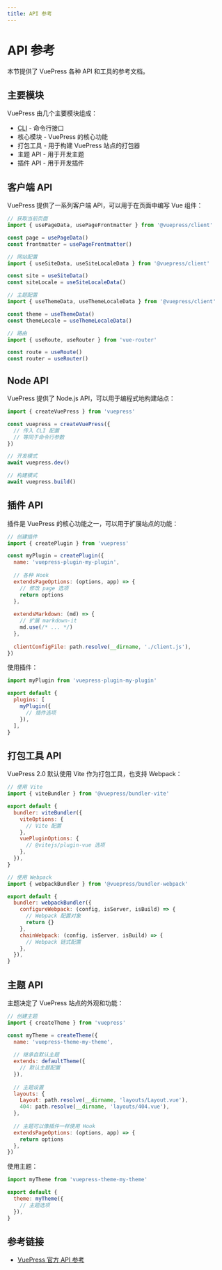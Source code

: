 ```yaml
---
title: API 参考
---
```


# API 参考

本节提供了 VuePress 各种 API 和工具的参考文档。

## 主要模块

VuePress 由几个主要模块组成：

- [CLI](./cli.md) - 命令行接口
- 核心模块 - VuePress 的核心功能
- 打包工具 - 用于构建 VuePress 站点的打包器
- 主题 API - 用于开发主题
- 插件 API - 用于开发插件

## 客户端 API

VuePress 提供了一系列客户端 API，可以用于在页面中编写 Vue 组件：

```js
// 获取当前页面
import { usePageData, usePageFrontmatter } from '@vuepress/client'

const page = usePageData()
const frontmatter = usePageFrontmatter()

// 网站配置
import { useSiteData, useSiteLocaleData } from '@vuepress/client'

const site = useSiteData()
const siteLocale = useSiteLocaleData()

// 主题配置
import { useThemeData, useThemeLocaleData } from '@vuepress/client'

const theme = useThemeData()
const themeLocale = useThemeLocaleData()

// 路由
import { useRoute, useRouter } from 'vue-router'

const route = useRoute()
const router = useRouter()
```

## Node API

VuePress 提供了 Node.js API，可以用于编程式地构建站点：

```js
import { createVuePress } from 'vuepress'

const vuepress = createVuePress({
  // 传入 CLI 配置
  // 等同于命令行参数
})

// 开发模式
await vuepress.dev()

// 构建模式
await vuepress.build()
```

## 插件 API

插件是 VuePress 的核心功能之一，可以用于扩展站点的功能：

```js
// 创建插件
import { createPlugin } from 'vuepress'

const myPlugin = createPlugin({
  name: 'vuepress-plugin-my-plugin',
  
  // 各种 Hook
  extendsPageOptions: (options, app) => {
    // 修改 page 选项
    return options
  },
  
  extendsMarkdown: (md) => {
    // 扩展 markdown-it
    md.use(/* ... */)
  },
  
  clientConfigFile: path.resolve(__dirname, './client.js'),
})
```

使用插件：

```js
import myPlugin from 'vuepress-plugin-my-plugin'

export default {
  plugins: [
    myPlugin({
      // 插件选项
    }),
  ],
}
```

## 打包工具 API

VuePress 2.0 默认使用 Vite 作为打包工具，也支持 Webpack：

```js
// 使用 Vite
import { viteBundler } from '@vuepress/bundler-vite'

export default {
  bundler: viteBundler({
    viteOptions: {
      // Vite 配置
    },
    vuePluginOptions: {
      // @vitejs/plugin-vue 选项
    },
  }),
}

// 使用 Webpack
import { webpackBundler } from '@vuepress/bundler-webpack'

export default {
  bundler: webpackBundler({
    configureWebpack: (config, isServer, isBuild) => {
      // Webpack 配置对象
      return {}
    },
    chainWebpack: (config, isServer, isBuild) => {
      // Webpack 链式配置
    },
  }),
}
```

## 主题 API

主题决定了 VuePress 站点的外观和功能：

```js
// 创建主题
import { createTheme } from 'vuepress'

const myTheme = createTheme({
  name: 'vuepress-theme-my-theme',
  
  // 继承自默认主题
  extends: defaultTheme({
    // 默认主题配置
  }),
  
  // 主题设置
  layouts: {
    Layout: path.resolve(__dirname, 'layouts/Layout.vue'),
    404: path.resolve(__dirname, 'layouts/404.vue'),
  },
  
  // 主题可以像插件一样使用 Hook
  extendsPageOptions: (options, app) => {
    return options
  },
})
```

使用主题：

```js
import myTheme from 'vuepress-theme-my-theme'

export default {
  theme: myTheme({
    // 主题选项
  }),
}
```

## 参考链接

- [VuePress 官方 API 参考](https://v2.vuepress.vuejs.org/zh/reference/) 
